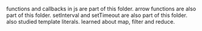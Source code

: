 functions and callbacks in js are part of this folder.
arrow functions are also part of this folder.
setInterval and setTimeout are also part of this folder.
also studied template literals.
learned about map, filter and reduce.